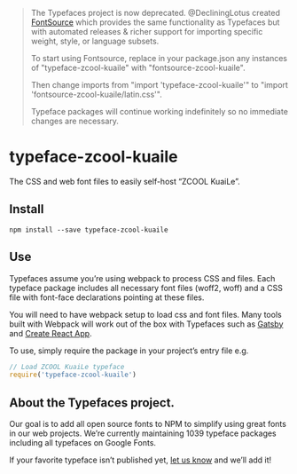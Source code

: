 >The Typefaces project is now deprecated. @DecliningLotus created
[FontSource](https://github.com/fontsource/fontsource) which provides the
same functionality as Typefaces but with automated releases & richer
support for importing specific weight, style, or language subsets.
>
>To start using Fontsource, replace in your package.json any instances of
"typeface-zcool-kuaile" with "fontsource-zcool-kuaile".
>
> Then change imports from "import 'typeface-zcool-kuaile'" to "import 'fontsource-zcool-kuaile/latin.css'".
>
>Typeface packages will continue working indefinitely so no immediate
>changes are necessary.

# typeface-zcool-kuaile

The CSS and web font files to easily self-host “ZCOOL KuaiLe”.

## Install

`npm install --save typeface-zcool-kuaile`

## Use

Typefaces assume you’re using webpack to process CSS and files. Each typeface
package includes all necessary font files (woff2, woff) and a CSS file with
font-face declarations pointing at these files.

You will need to have webpack setup to load css and font files. Many tools built
with Webpack will work out of the box with Typefaces such as [Gatsby](https://github.com/gatsbyjs/gatsby)
and [Create React App](https://github.com/facebookincubator/create-react-app).

To use, simply require the package in your project’s entry file e.g.

```javascript
// Load ZCOOL KuaiLe typeface
require('typeface-zcool-kuaile')
```

## About the Typefaces project.

Our goal is to add all open source fonts to NPM to simplify using great fonts in
our web projects. We’re currently maintaining 1039 typeface packages
including all typefaces on Google Fonts.

If your favorite typeface isn’t published yet, [let us know](https://github.com/KyleAMathews/typefaces)
and we’ll add it!
